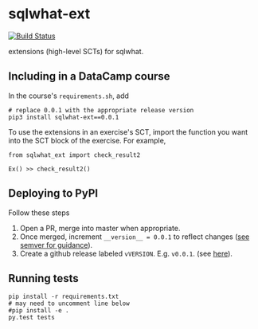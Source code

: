 sqlwhat-ext
===========

[![Build Status](https://travis-ci.org/datacamp/sqlwhat-ext.svg?branch=master)](https://travis-ci.org/datacamp/sqlwhat-ext)

extensions (high-level SCTs) for sqlwhat.

Including in a DataCamp course
------------------------------

In the course's `requirements.sh`, add

```
# replace 0.0.1 with the appropriate release version
pip3 install sqlwhat-ext==0.0.1
```

To use the extensions in an exercise's SCT, import the function you want into the SCT block of the exercise.
For example,

```
from sqlwhat_ext import check_result2

Ex() >> check_result2()
```

Deploying to PyPI
----------------------------

Follow these steps

1. Open a PR, merge into master when appropriate.
2. Once merged, increment `__version__ = 0.0.1` to reflect changes ([see semver for guidance](http://semver.org/)).
3. Create a github release labeled `vVERSION`. E.g. `v0.0.1`. (see [here](https://help.github.com/articles/creating-releases/)).


Running tests
-------------

```
pip install -r requirements.txt
# may need to uncomment line below
#pip install -e .
py.test tests
```
